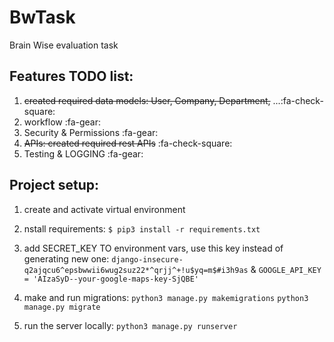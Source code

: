 # BwTask
Brain Wise evaluation task

## Features TODO list:

1. ~~created required data models: User, Company, Department,~~ ...:fa-check-square: 
2. workflow :fa-gear:
3. Security & Permissions :fa-gear:
4. ~~APIs: created required rest APIs~~ :fa-check-square:
5. Testing & LOGGING :fa-gear:

## Project setup:
1. create and activate virtual environment

2. nstall requirements:
`$ pip3 install -r requirements.txt`

3. add SECRET_KEY TO environment vars, use this key instead of generating new one:
`django-insecure-q2ajqcu6^epsbwwii6wug2suz22*^qrjj^+!u$yq=m$#i3h9as`
&
`GOOGLE_API_KEY = 'AIzaSyD--your-google-maps-key-SjQBE'`

4. make and run migrations:
`python3 manage.py makemigrations`
`python3 manage.py migrate`

5. run the server locally:
`python3 manage.py runserver`
